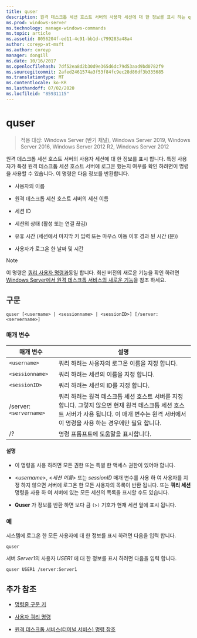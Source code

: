 ```yaml
---
title: quser
description: 원격 데스크톱 세션 호스트 서버의 사용자 세션에 대 한 정보를 표시 하는 quser 명령에 대 한 참조 문서입니다.
ms.prod: windows-server
ms.technology: manage-windows-commands
ms.topic: article
ms.assetid: 8056204f-ed11-4c91-bb1d-c799283a48a4
author: coreyp-at-msft
ms.author: coreyp
manager: dongill
ms.date: 10/16/2017
ms.openlocfilehash: 7df52ea8d2b30d9e365d6dc79d53aad9bd0782f9
ms.sourcegitcommit: 2afed2461574a3f53f84fc9ec28d86df3b335685
ms.translationtype: MT
ms.contentlocale: ko-KR
ms.lasthandoff: 07/02/2020
ms.locfileid: "85931115"
---
```

# <a name="quser"></a>quser

> 적용 대상: Windows Server (반기 채널), Windows Server 2019, Windows Server 2016, Windows Server 2012 R2, Windows Server 2012

원격 데스크톱 세션 호스트 서버의 사용자 세션에 대 한 정보를 표시 합니다. 특정 사용자가 특정 원격 데스크톱 세션 호스트 서버에 로그온 했는지 여부를 확인 하려면이 명령을 사용할 수 있습니다. 이 명령은 다음 정보를 반환합니다.

- 사용자의 이름

- 원격 데스크톱 세션 호스트 서버의 세션 이름

- 세션 ID

- 세션의 상태 (활성 또는 연결 끊김)

- 유휴 시간 (세션에서 마지막 키 입력 또는 마우스 이동 이후 경과 된 시간 (분))

- 사용자가 로그온 한 날짜 및 시간

> [!NOTE]
> 이 명령은 [쿼리 사용자 명령과](query-user.md)동일 합니다. 최신 버전의 새로운 기능을 확인 하려면 [Windows Server에서 원격 데스크톱 서비스의 새로운 기능](https://docs.microsoft.com/previous-versions/windows/it-pro/windows-server-2012-R2-and-2012/dn283323(v=ws.11))을 참조 하세요.

## <a name="syntax"></a>구문

```
quser [<username> | <sessionname> | <sessionID>] [/server:<servername>]
```

### <a name="parameters"></a>매개 변수

| 매개 변수 | 설명 |
|--|--|
| `<username>` | 쿼리 하려는 사용자의 로그온 이름을 지정 합니다. |
| `<sessionname>` | 쿼리 하려는 세션의 이름을 지정 합니다. |
| `<sessionID>` | 쿼리 하려는 세션의 ID를 지정 합니다. |
| /server:`<servername>` | 쿼리 하려는 원격 데스크톱 세션 호스트 서버를 지정 합니다. 그렇지 않으면 현재 원격 데스크톱 세션 호스트 서버가 사용 됩니다. 이 매개 변수는 원격 서버에서이 명령을 사용 하는 경우에만 필요 합니다. |
| /? | 명령 프롬프트에 도움말을 표시합니다. |

#### <a name="remarks"></a>설명

- 이 명령을 사용 하려면 모든 권한 또는 특별 한 액세스 권한이 있어야 합니다.

- <*username*>, <*세션 이름*> 또는 *sessionID* 매개 변수를 사용 하 여 사용자를 지정 하지 않으면 서버에 로그온 한 모든 사용자의 목록이 반환 됩니다. 또는 **쿼리 세션** 명령을 사용 하 여 서버에 있는 모든 세션의 목록을 표시할 수도 있습니다.

- **Quser** 가 정보를 반환 하면 보다 큼 `(>)` 기호가 현재 세션 앞에 표시 됩니다.

### <a name="examples"></a>예

시스템에 로그온 한 모든 사용자에 대 한 정보를 표시 하려면 다음을 입력 합니다.

```
quser
```

서버 *Server1*의 사용자 *USER1* 에 대 한 정보를 표시 하려면 다음을 입력 합니다.

```
quser USER1 /server:Server1
```

## <a name="additional-references"></a>추가 참조

- [명령줄 구문 키](command-line-syntax-key.md)

- [사용자 쿼리 명령](query-user.md)

- [원격 데스크톱 서비스(터미널 서비스) 명령 참조](remote-desktop-services-terminal-services-command-reference.md)
